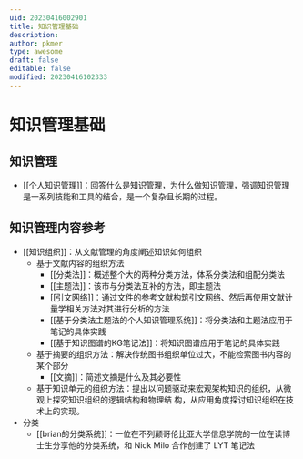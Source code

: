 ```yaml
---
uid: 20230416002901
title: 知识管理基础
description: 
author: pkmer
type: awesome
draft: false
editable: false
modified: 20230416102333
---
```


# 知识管理基础

## 知识管理

- [[个人知识管理]]：回答什么是知识管理，为什么做知识管理，强调知识管理是一系列技能和工具的结合，是一个复杂且长期的过程。

## 知识管理内容参考

- [[知识组织]]：从文献管理的角度阐述知识如何组织
	- 基于文献内容的组织方法
		- [[分类法]]：概述整个大的两种分类方法，体系分类法和组配分类法
		- [[主题法]]：该市与分类法互补的方法，即主题法
		- [[引文网络]]：通过文件的参考文献构筑引文网络、然后再使用文献计量学相关方法对其进行分析的方法
		- [[基于分类法主题法的个人知识管理系统]]：将分类法和主题法应用于笔记的具体实践
		- [[基于知识图谱的KG笔记法]]：将知识图谱应用于笔记的具体实践
	- 基于摘要的组织方法：解决传统图书组织单位过大，不能检索图书内容的某个部分
		- [[文摘]]：简述文摘是什么及其必要性
	- 基于知识单元的组织方法：提出以问题驱动来宏观架构知识的组织，从微观上探究知识组织的逻辑结构和物理结 构，从应用角度探讨知识组织在技术上的实现。
- 分类
	- [[brian的分类系统]]：一位在不列颠哥伦比亚大学信息学院的一位在读博士生分享他的分类系统，和 Nick Milo 合作创建了 LYT 笔记法

